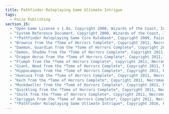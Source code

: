 ```yaml
---
title: Pathfinder Roleplaying Game Ultimate Intrigue
tags:
  - Paizo Publishing
section_15:
  - "Open Game License v 1.0a, Copyright 2000, Wizards of the Coast, Inc."
  - "System Reference Document, Copyright 2000, Wizards of the Coast, Inc.; Authors Jonathan Tweet, Monte Cook, Skip Williams, based on material by E. Gary Gygax and Dave Arneson."
  - "*Pathfinder Roleplaying Game Core Rulebook*, Copyright 2009, Paizo Publishing, LLC; Author: Jason Bulmahn, based on material by Jonathan Tweet, Monte Cook, and Skip Williams."
  - "Brownie from the *Tome of Horrors Complete*, Copyright 2011, Necromancer Games, Inc., published and distributed by Frog God Games; Author: Scott Greene, based on original material by Gary Gygax."
  - "Daemon, Guardian from the *Tome of Horrors Complete*, Copyright 2011, Necromancer Games, Inc., published and distributed by Frog God Games; Author: Scott Greene, based on original material by Ian McDowall."
  - "Demon, Shadow from the *Tome of Horrors Complete*, Copyright 2011, Necromancer Games, Inc., published and distributed by Frog God Games; Author: Scott Greene, based on original material by Neville White."
  - "Dragon Horse from the *Tome of Horrors Complete*, Copyright 2011, Necromancer Games, Inc., published and distributed by Frog God Games; Author: Scott Greene, based on original material by Gary Gygax."
  - "Flumph from the *Tome of Horrors Complete*, Copyright 2011, Necromancer Games, Inc., published and distributed by Frog God Games; Author: Scott Greene, based on original material by Ian McDowell and Douglas Naismith."
  - "Giant, Wood from the *Tome of Horrors Complete*, Copyright 2011, Necromancer Games, Inc., published and distributed by Frog God Games; Authors: Scott Greene, based on original material by Wizards of the Coast."
  - "Hippocampus from the *Tome of Horrors Complete*, Copyright 2011, Necromancer Games, Inc., published and distributed by Frog God Games; Authors: Scott Greene and Erica Balsley, based on original material by Gary Gygax."
  - "Huecuva from the *Tome of Horrors Complete*, Copyright 2011, Necromancer Games, Inc., published and distributed by Frog God Games; Author: Scott Greene, based on original material by Underworld Oracle."
  - "Kech from the *Tome of Horrors Complete*, Copyright 2011, Necromancer Games, Inc., published and distributed by Frog God Games; Author: Scott Greene, based on original material by Gary Gygax."
  - "Muckdweller from the *Tome of Horrors Complete*, Copyright 2011, Necromancer Games, Inc., published and distributed by Frog God Games; Author: Scott Greene, based on original material by Gary Gygax."
  - "Quickling from the *Tome of Horrors Complete*, Copyright 2011, Necromancer Games, Inc., published and distributed by Frog God Games; Author: Scott Greene, based on original material by Gary Gygax."
  - "Skulk from the *Tome of Horrors Complete*, Copyright 2011, Necromancer Games, Inc., published and distributed by Frog God Games; Author: Scott Greene, based on original material by Simon Muth."
  - "Spriggan from the *Tome of Horrors Complete*, Copyright 2011, Necromancer Games, Inc., published and distributed by Frog God Games; Authors: Scott Greene and Erica Balsley, based on original material by Roger Moore and Gary Gygax."
  - "*Pathfinder Roleplaying Game Ultimate Intrigue*, Copyright 2016, Paizo Inc.; Authors: Jesse Benner, John Bennett, Logan Bonner, Robert Brookes, Jason Bulmahn, Ross Byers, Robert N. Emerson, Amanda Hamon Kunz, Steven Helt, Thurston Hillman, Tim Hitchcock, Mikko Kallio, Rob McCreary, Jason Nelson, Tom Phillips, Stephen Radney-MacFarland, Thomas M. Reid, Alexander Riggs, David N. Ross, David Schwartz, Mark Seifter, Linda Zayas-Palmer."
---
```

